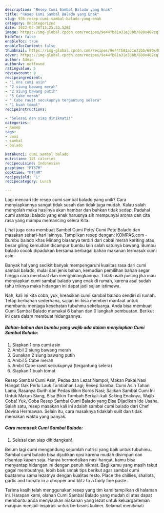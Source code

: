 ```yaml
---
description: "Resep Cumi Sambal Balado yang Enak"
title: "Resep Cumi Sambal Balado yang Enak"
slug: 936-resep-cumi-sambal-balado-yang-enak
category: Uncategorized
date: 2022-03-30T15:25:53.528Z
image: https://img-global.cpcdn.com/recipes/9e44fb81a31e33bb/680x482cq70/cumi-sambal-balado-foto-resep-utama.jpg
hideToc: false
enableToc: true
enableTocContent: false
thumbnail: https://img-global.cpcdn.com/recipes/9e44fb81a31e33bb/680x482cq70/cumi-sambal-balado-foto-resep-utama.jpg
cover: https://img-global.cpcdn.com/recipes/9e44fb81a31e33bb/680x482cq70/cumi-sambal-balado-foto-resep-utama.jpg
author: Admin
authorAv: notfound
ratingvalue: 5
reviewcount: 9
recipeingredient:
- "1 ons cumi asin"
- "2 siung bawang merah"
- "2 siung bawang putih"
- "5 Cabe merah"
- " Cabe rawit secukupnya tergantung selera"
- "1 buah tomat"
recipeinstructions:

- "Selesai dan siap dinikmati!"
categories:
- Resep
tags:
- cumi
- sambal
- balado

katakunci: cumi sambal balado 
nutrition: 181 calories
recipecuisine: Indonesian
preptime: "PT37M"
cooktime: "PT44M"
recipeyield: "1"
recipecategory: Lunch

---
```





Lagi mencari ide resep cumi sambal balado yang unik? Cara menyiapkannya sangat tidak susah dan tidak juga mudah. Kalau salah mengolah maka hasilnya akan hambar dan bahkan tidak sedap. Padahal cumi sambal balado yang enak harusnya sih mempunyai aroma dan cita rasa yang mampu memancing selera Kita.





Lihat juga cara membuat Sambel Cumi Pete/ Cumi Pete Balado dan masakan sehari-hari lainnya. Tampilkan resep dengan: KOMPAS.com - Bumbu balado khas Minang biasanya terdiri dari cabai merah keriting atau besar giling kemudian dicampur bumbu lain salah satunya bawang. Bumbu balado cocok dipadukan bersama berbagai bahan makanan termasuk cumi asin.

Banyak hal yang sedikit banyak mempengaruhi kualitas rasa dari cumi sambal balado, mulai dari jenis bahan, kemudian pemilihan bahan segar hingga cara membuat dan menghidangkannya. Tidak usah pusing jika mau menyiapkan cumi sambal balado yang enak di rumah, karena asal sudah tahu triknya maka hidangan ini dapat jadi sajian istimewa.






Nah, kali ini kita coba, yuk, kreasikan cumi sambal balado sendiri di rumah. Tetap berbahan sederhana, sajian ini bisa memberi manfaat untuk membantu menjaga kesehatan tubuhmu sekeluarga. Anda bisa membuat Cumi Sambal Balado memakai 6 bahan dan 0 langkah pembuatan. Berikut ini cara dalam membuat hidangannya.

<!--inarticleads1-->

##### Bahan-bahan dan bumbu yang wajib ada dalam menyiapkan Cumi Sambal Balado:

1. Siapkan 1 ons cumi asin
1. Ambil 2 siung bawang merah
1. Gunakan 2 siung bawang putih
1. Ambil 5 Cabe merah
1. Ambil  Cabe rawit secukupnya (tergantung selera)
1. Siapkan 1 buah tomat


Resep Sambal Cumi Asin, Pedas dan Lezat Nampol, Makan Pakai Nasi Hangat Gak Perlu Lauk Tambahan Lagi; Resep Sambal Cumi Asin Tahan Lama, Rasanya Gurih dan Pedas Bikin Boros Nasi; Sajikan Sambal Cumi Ini Untuk Makan Siang, Bisa Bikin Tambah Berkali-kali Saking Enaknya, Wajib Coba! Yuk, Coba Resep Sambal Cumi Balado yang Bisa Dijadikan Ide Usaha. Salah satu, resep masakan kali ini adalah sambal cumi balado dari Chef Devina Hermawan. Selain itu, cara masaknya tidaklah sulit dan tidak memakan waktu yang banyak. 

<!--inarticleads2-->

##### Cara memasak Cumi Sambal Balado:


1. Selesai dan siap dihidangkan!

Belum lagi cumi mengandung sejumlah nutrisi yang baik untuk tubuhmu.. Sambal cumi balado bisa dijadikan opsi karena mudah disimpan dan disantap kapan saja. Hanya bermodalkan nasi hangat, kamu bisa menyantap hidangan ini dengan penuh nikmat. Bagi kamu yang masih takut gagal membuatnya, lebih baik simak tips berikut agar sambal cumi buatanmu sama lezatnya dengan kualitas resto. Place the chillies, shallots, garlic and tomato in a chopper and blitz to a fairly fine paste. 

Terima kasih telah menggunakan resep yang tim kami tampilkan di halaman ini. Harapan kami, olahan Cumi Sambal Balado yang mudah di atas dapat membantu anda menyiapkan makanan yang lezat untuk keluarga/teman maupun menjadi inspirasi untuk berbisnis kuliner. Selamat menikmati

